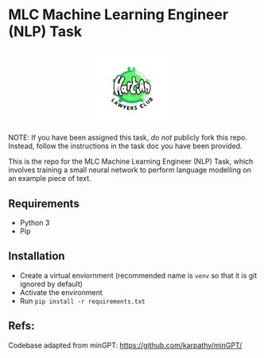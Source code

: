 # MLC Machine Learning Engineer (NLP) Task

<p align="center">
  <img width="30%" src="LogoGreen_New.png"/>
</p>

NOTE: If you have been assigned this task, _do not_ publicly fork this repo. Instead, follow the instructions in the task doc you have been provided.

This is the repo for the MLC Machine Learning Engineer (NLP) Task, which involves training a small neural network to perform language modelling on an example piece of text.

## Requirements
- Python 3
- Pip

## Installation
- Create a virtual enviornment (recommended name is `venv` so that it is git ignored by default)
- Activate the environment
- Run `pip install -r requirements.txt`

## Refs:
Codebase adapted from minGPT: https://github.com/karpathy/minGPT/